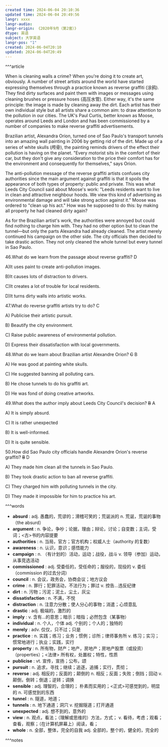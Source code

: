 ```yaml
---
created time: 2024-06-04 20:10:36
updated time: 2024-06-04 20:49:56
langr: xxxx
langr-audio: 
langr-origin: 《2020年9月（第2套）》
dtype: 英语
subject: 大学英语
langr-pos: "1"
created: 2024-06-04T20:10
updated: 2024-06-04T20:49
---
```


^^^article

When is cleaning walls a crime? When you're doing it to create art, obviously. A number of street artists around the world have started expressing themselves through a practice known as reverse graffiti (涂鸦). They find dirty surfaces and paint them with images or messages using cleaning brushes or pressure hoses (高压水管). Either way, it's the same principle: the image is made by cleaning away the dirt. Each artist has their own individual style but all artists share a common aim: to draw attention to the pollution in our cities. The UK's Paul Curtis, better known as Moose, operates around Leeds and London and has been commissioned by a number of companies to make reverse graffiti advertisements.

Brazilian artist, Alexandra Orion, turned one of Sao Paulo's transport tunnels into an amazing wall painting in 2006 by getting rid of the dirt. Made up of a series of white skulls (颅骨), the painting reminds drivers of the effect their pollution is having on the planet. "Every motorist sits in the comfort of their car, but they don't give any consideration to the price their comfort has for the environment and consequently for themselves," says Orion.

The anti-pollution message of the reverse graffiti artists confuses city authorities since the main argument against graffiti is that it spoils the appearance of both types of property: public and private. This was what Leeds City Council said about Moose's work: "Leeds residents want to live in clean and attractive neighbour hoods. We view this kind of advertising as environmental damage and will take strong action against it." Moose was ordered to "clean up his act." How was he supposed to do this: by making all property he had cleaned dirty again?

As for the Brazilian artist's work, the authorities were annoyed but could find nothing to charge him with. They had no other option but to clean the tunnel—but only the parts Alexandra had already cleaned. The artist merely continued his campaign on the other side. The city officials then decided to take drastic action. They not only cleaned the whole tunnel but every tunnel in Sao Paulo.

46.What do we learn from the passage about reverse graffiti? D

A)It uses paint to create anti-pollution images.

B)It causes lots of distraction to drivers.

C)It creates a lot of trouble for local residents.

D)It turns dirty walls into artistic works.

47.What do reverse graffiti artists try to do? C

A) Publicise their artistic pursuit.

B) Beautify the city environment.

C) Raise public awareness of environmental pollution.

D) Express their dissatisfaction with local governments.

48.What do we learn about Brazilian artist Alexandre Orion? ~~C~~ B

A) He was good at painting white skulls.

C) He suggested banning all polluting cars.

B) He chose tunnels to do his graffiti art.

D) He was fond of doing creative artworks.

49.What does the author imply about Leeds City Council's decision? ~~B~~ A

A) It is simply absurd.

C) It is rather unexpected

B) It is well-informed.

D) It is quite sensible.

50.How did Sao Paulo city officials handle Alexandre Orion's reverse graffiti? ~~B~~ D

A) They made him clean all the tunnels in Sao Paulo.

B) They took drastic action to ban all reverse graffiti.

C) They charged him with polluting tunnels in the city.

D) They made it impossible for him to practice his art.

^^^words
+ **absurd** : adj. 愚蠢的，荒谬的；滑稽可笑的；荒诞派的
n. 荒诞，荒诞的事物 （the absurd）
+ **argument** : n. 争论，争吵；论据，理由；辩论，讨论；自变数；主词，受词；<古>书的内容提要
+ **authorities** : n. 当局，官方；官方机构；权威人士（authority 的复数）
+ **awareness** : n. 认识，意识；感悟能力
+ **campaign** : n. （有计划的）活动，运动；战役，战斗
v. 领导（参加）运动，从事竞选活动
+ **commissioned** : adj. 受委任的，受任命的；服役的，现役的
v. 委任（commission 的过去分词）
+ **council** : n. 会议，政务会，协商会议；地方议会
+ **crime** : n. 罪行；犯罪活动，不法行为；罪过
v. 控告…违反纪律
+ **dirt** : n. 污物；污泥；泥土，尘土，灰尘
+ **dissatisfaction** : n. 不满，不悦
+ **distraction** : n. 注意力分散；使人分心的事物；消遣；心烦意乱
+ **drastic** : adj. 极端的，激烈的
+ **imply** : v. 含有...的意思；暗示；暗指；必然包含（某事物）
+ **individual** : n. 个人，个体
adj. 个别的；个人的；独特的
+ **merely** : adv. 仅仅，只不过；只是
+ **practice** : n. 实践；练习；业务；惯例；诊所；律师事务所
v. 练习；实习；惯常地进行；执业；实践，实行
+ **property** : n. 所有物，财产；地产，房地产；房地产股票（或投资）（properties）；<法律> 所有权，处置权；特性，性质
+ **publicise** : vt. 宣传，宣扬；公布，颂
+ **pursuit** : n. 追求，寻找；继续；追逐，追捕；实行，贯彻；
+ **reverse** : adj. 相反的；反面的；颠倒的
n. 相反；反面；失败；倒挡；回动
v. 颠倒，倒转；倒退；逆转；调换
+ **sensible** : adj. 理智的，合理的； 朴素而实用的；<正式>可感觉到的，明显的
n. 可感觉到的东西
+ **tunnel** : n. 隧道，地道；
+ **tunnels** : n. 地下通道；洞穴
v. 挖掘隧道；打开通道
+ **unexpected** : adj. 想不到的，意外的
+ **view** : n. 观点，看法；（理解或思维的）方法，方式；
v. 看待，考虑；观看；查看，观察；（在计算机屏幕上）阅读，看；
+ **whole** : n. 全部，整体，完全的自我
adj. 全部的，整个的，健全的，完全的

^^^notes
